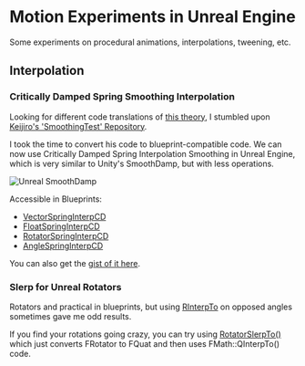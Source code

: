 # Motion Experiments in Unreal Engine

Some experiments on procedural animations, interpolations, tweening, etc. 

## Interpolation

### Critically Damped Spring Smoothing Interpolation 

Looking for different code translations of [this theory](http://mathproofs.blogspot.jp/2013/07/critically-damped-spring-smoothing.html), I stumbled upon [Keijiro's 'SmoothingTest' Repository](https://github.com/keijiro/SmoothingTest).

I took the time to convert his code to blueprint-compatible code. We can now use Critically Damped Spring Interpolation Smoothing in Unreal Engine, which is very similar to Unity's SmoothDamp, but with less operations. 


![Unreal SmoothDamp](Documentation/UnrealSmoothDamp.gif)


Accessible in Blueprints:

* [VectorSpringInterpCD](Source/MotionExperiments/Interpolation/InterpolationLibrary.cpp#L9)
* [FloatSpringInterpCD](Source/MotionExperiments/Interpolation/InterpolationLibrary.cpp#L9)
* [RotatorSpringInterpCD](Source/MotionExperiments/Interpolation/InterpolationLibrary.cpp#L35)
* [AngleSpringInterpCD](Source/MotionExperiments/Interpolation/InterpolationLibrary.cpp#L88)

You can also get the [gist of it here](https://gist.github.com/josimard/5737f3488fdfa2d207d68de282904479).



### Slerp for Unreal Rotators

Rotators and practical in blueprints, but using [RInterpTo](https://api.unrealengine.com/INT/API/Runtime/Engine/Kismet/UKismetMathLibrary/RInterpTo/index.html) on opposed angles sometimes gave me odd results.  

If you find your rotations going crazy, you can try using [RotatorSlerpTo()](Source/MotionExperiments/Interpolation/InterpolationLibrary.h#L48) which just converts FRotator to FQuat and then uses FMath::QInterpTo() code.

